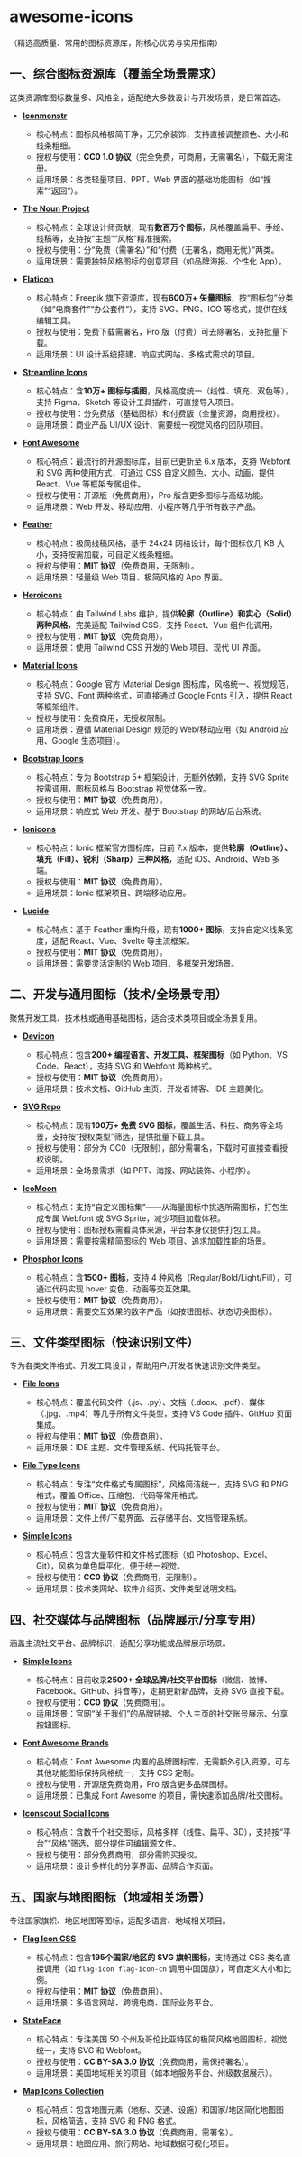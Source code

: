 # awesome-icons
（精选高质量、常用的图标资源库，附核心优势与实用指南）


## 一、综合图标资源库（覆盖全场景需求）
这类资源库图标数量多、风格全，适配绝大多数设计与开发场景，是日常首选。

- **[Iconmonstr](http://iconmonstr.com/)**  
  - 核心特点：图标风格极简干净，无冗余装饰，支持直接调整颜色、大小和线条粗细。  
  - 授权与使用：**CC0 1.0 协议**（完全免费，可商用，无需署名），下载无需注册。  
  - 适用场景：各类轻量项目、PPT、Web 界面的基础功能图标（如“搜索”“返回”）。

- **[The Noun Project](https://thenounproject.com/)**  
  - 核心特点：全球设计师贡献，现有**数百万个图标**，风格覆盖扁平、手绘、线稿等，支持按“主题”“风格”精准搜索。  
  - 授权与使用：分“免费（需署名）”和“付费（无署名，商用无忧）”两类。  
  - 适用场景：需要独特风格图标的创意项目（如品牌海报、个性化 App）。

- **[Flaticon](https://www.flaticon.com/)**  
  - 核心特点：Freepik 旗下资源库，现有**600万+ 矢量图标**，按“图标包”分类（如“电商套件”“办公套件”），支持 SVG、PNG、ICO 等格式，提供在线编辑工具。  
  - 授权与使用：免费下载需署名，Pro 版（付费）可去除署名，支持批量下载。  
  - 适用场景：UI 设计系统搭建、响应式网站、多格式需求的项目。

- **[Streamline Icons](https://streamlinehq.com/)**  
  - 核心特点：含**10万+ 图标与插图**，风格高度统一（线性、填充、双色等），支持 Figma、Sketch 等设计工具插件，可直接导入项目。  
  - 授权与使用：分免费版（基础图标）和付费版（全量资源，商用授权）。  
  - 适用场景：商业产品 UI/UX 设计、需要统一视觉风格的团队项目。

- **[Font Awesome](https://fontawesome.com/)**  
  - 核心特点：最流行的开源图标库，目前已更新至 6.x 版本，支持 Webfont 和 SVG 两种使用方式，可通过 CSS 自定义颜色、大小、动画，提供 React、Vue 等框架专属组件。  
  - 授权与使用：开源版（免费商用），Pro 版含更多图标与高级功能。  
  - 适用场景：Web 开发、移动应用、小程序等几乎所有数字产品。

- **[Feather](https://feathericons.com/)**  
  - 核心特点：极简线稿风格，基于 24x24 网格设计，每个图标仅几 KB 大小，支持按需加载，可自定义线条粗细。  
  - 授权与使用：**MIT 协议**（免费商用，无限制）。  
  - 适用场景：轻量级 Web 项目、极简风格的 App 界面。

- **[Heroicons](https://heroicons.com/)**  
  - 核心特点：由 Tailwind Labs 维护，提供**轮廓（Outline）和实心（Solid）两种风格**，完美适配 Tailwind CSS，支持 React、Vue 组件化调用。  
  - 授权与使用：**MIT 协议**（免费商用）。  
  - 适用场景：使用 Tailwind CSS 开发的 Web 项目、现代 UI 界面。

- **[Material Icons](https://fonts.google.com/icons)**  
  - 核心特点：Google 官方 Material Design 图标库，风格统一、视觉规范，支持 SVG、Font 两种格式，可直接通过 Google Fonts 引入，提供 React 等框架组件。  
  - 授权与使用：免费商用，无授权限制。  
  - 适用场景：遵循 Material Design 规范的 Web/移动应用（如 Android 应用、Google 生态项目）。

- **[Bootstrap Icons](https://icons.getbootstrap.com/)**  
  - 核心特点：专为 Bootstrap 5+ 框架设计，无额外依赖，支持 SVG Sprite 按需调用，图标风格与 Bootstrap 视觉体系一致。  
  - 授权与使用：**MIT 协议**（免费商用）。  
  - 适用场景：响应式 Web 开发、基于 Bootstrap 的网站/后台系统。

- **[Ionicons](https://ionic.io/ionicons)**  
  - 核心特点：Ionic 框架官方图标库，目前 7.x 版本，提供**轮廓（Outline）、填充（Fill）、锐利（Sharp）三种风格**，适配 iOS、Android、Web 多端。  
  - 授权与使用：**MIT 协议**（免费商用）。  
  - 适用场景：Ionic 框架项目、跨端移动应用。

- **[Lucide](https://lucide.dev/)**  
  - 核心特点：基于 Feather 重构升级，现有**1000+ 图标**，支持自定义线条宽度，适配 React、Vue、Svelte 等主流框架。  
  - 授权与使用：**MIT 协议**（免费商用）。  
  - 适用场景：需要灵活定制的 Web 项目、多框架开发场景。


## 二、开发与通用图标（技术/全场景专用）
聚焦开发工具、技术栈或通用基础图标，适合技术类项目或全场景复用。

- **[Devicon](https://devicon.dev)**  
  - 核心特点：包含**200+ 编程语言、开发工具、框架图标**（如 Python、VS Code、React），支持 SVG 和 Webfont 两种格式。  
  - 授权与使用：**MIT 协议**（免费商用）。  
  - 适用场景：技术文档、GitHub 主页、开发者博客、IDE 主题美化。

- **[SVG Repo](https://www.svgrepo.com/)**  
  - 核心特点：现有**100万+ 免费 SVG 图标**，覆盖生活、科技、商务等全场景，支持按“授权类型”筛选，提供批量下载工具。  
  - 授权与使用：部分为 CC0（无限制），部分需署名，下载时可直接查看授权说明。  
  - 适用场景：全场景需求（如 PPT、海报、网站装饰、小程序）。

- **[IcoMoon](https://icomoon.io/)**  
  - 核心特点：支持“自定义图标集”——从海量图标中挑选所需图标，打包生成专属 Webfont 或 SVG Sprite，减少项目加载体积。  
  - 授权与使用：图标授权需看具体来源，平台本身仅提供打包工具。  
  - 适用场景：需要按需精简图标的 Web 项目、追求加载性能的场景。

- **[Phosphor Icons](https://phosphoricons.com/)**  
  - 核心特点：含**1500+ 图标**，支持 4 种风格（Regular/Bold/Light/Fill），可通过代码实现 hover 变色、动画等交互效果。  
  - 授权与使用：**MIT 协议**（免费商用）。  
  - 适用场景：需要交互效果的数字产品（如按钮图标、状态切换图标）。


## 三、文件类型图标（快速识别文件）
专为各类文件格式、开发工具设计，帮助用户/开发者快速识别文件类型。

- **[File Icons](https://github.com/file-icons/file-icons)**  
  - 核心特点：覆盖代码文件（.js、.py）、文档（.docx、.pdf）、媒体（.jpg、.mp4）等几乎所有文件类型，支持 VS Code 插件、GitHub 页面集成。  
  - 授权与使用：**MIT 协议**（免费商用）。  
  - 适用场景：IDE 主题、文件管理系统、代码托管平台。

- **[File Type Icons](https://github.com/hejki/file-type-icons)**  
  - 核心特点：专注“文件格式专属图标”，风格简洁统一，支持 SVG 和 PNG 格式，覆盖 Office、压缩包、代码等常用格式。  
  - 授权与使用：**MIT 协议**（免费商用）。  
  - 适用场景：文件上传/下载界面、云存储平台、文档管理系统。

- **[Simple Icons](https://simpleicons.org/)**  
  - 核心特点：包含大量软件和文件格式图标（如 Photoshop、Excel、Git），风格为单色扁平化，便于统一视觉。  
  - 授权与使用：**CC0 协议**（免费商用，无限制）。  
  - 适用场景：技术类网站、软件介绍页、文件类型说明文档。


## 四、社交媒体与品牌图标（品牌展示/分享专用）
涵盖主流社交平台、品牌标识，适配分享功能或品牌展示场景。

- **[Simple Icons](https://simpleicons.org/)**  
  - 核心特点：目前收录**2500+ 全球品牌/社交平台图标**（微信、微博、Facebook、GitHub、抖音等），定期更新新品牌，支持 SVG 直接下载。  
  - 授权与使用：**CC0 协议**（免费商用）。  
  - 适用场景：官网“关于我们”的品牌链接、个人主页的社交账号展示、分享按钮图标。

- **[Font Awesome Brands](https://fontawesome.com/icons?d=gallery&s=brands&m=free)**  
  - 核心特点：Font Awesome 内置的品牌图标库，无需额外引入资源，可与其他功能图标保持风格统一，支持 CSS 定制。  
  - 授权与使用：开源版免费商用，Pro 版含更多品牌图标。  
  - 适用场景：已集成 Font Awesome 的项目，需快速添加品牌/社交图标。

- **[Iconscout Social Icons](https://iconscout.com/icons/social)**  
  - 核心特点：含数千个社交图标，风格多样（线性、扁平、3D），支持按“平台”“风格”筛选，部分提供可编辑源文件。  
  - 授权与使用：部分免费商用，部分需购买授权。  
  - 适用场景：设计多样化的分享界面、品牌合作页面。


## 五、国家与地图图标（地域相关场景）
专注国家旗帜、地区地图等图标，适配多语言、地域相关项目。

- **[Flag Icon CSS](http://lipis.github.io/flag-icon-css/)**  
  - 核心特点：包含**195个国家/地区的 SVG 旗帜图标**，支持通过 CSS 类名直接调用（如 `flag-icon flag-icon-cn` 调用中国国旗），可自定义大小和比例。  
  - 授权与使用：**MIT 协议**（免费商用）。  
  - 适用场景：多语言网站、跨境电商、国际业务平台。

- **[StateFace](http://propublica.github.io/stateface/)**  
  - 核心特点：专注美国 50 个州及哥伦比亚特区的极简风格地图图标，视觉统一，支持 SVG 和 Webfont。  
  - 授权与使用：**CC BY-SA 3.0 协议**（免费商用，需保持署名）。  
  - 适用场景：美国地域相关的项目（如本地服务平台、州级数据展示）。

- **[Map Icons Collection](https://mapicons.mapsmarker.com/)**  
  - 核心特点：包含地图元素（地标、交通、设施）和国家/地区简化地图图标，风格简洁，支持 SVG 和 PNG 格式。  
  - 授权与使用：**CC BY-SA 3.0 协议**（免费商用，需署名）。  
  - 适用场景：地图应用、旅行网站、地域数据可视化项目。
